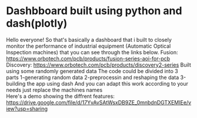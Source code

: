 # Dashbboard built using python and dash(plotly)
Hello everyone!
So that's basically a dashboard that i built to closely monitor the performance of industrial equipment (Automatic Optical Inspection machines) that you can see through the links below.
Fusion: https://www.orbotech.com/pcb/products/fusion-series-aoi-for-pcb
Discovery: https://www.orbotech.com/pcb/products/discovery2-series
Built using some randomly generated data 
The code could be divided into 3 parts
1-generating random data
2-preprocessin and reshaping the data 
3-building the app using dash
And you can adapt this work according to your needs just replace the machines names  
Here's a demo showing the diffrent features: https://drive.google.com/file/d/17YvAvSAtWsxDB9ZE_0mnbdnDGTXEMIEe/view?usp=sharing

